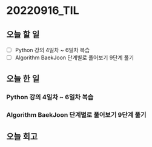 # 20220916_TIL
## 오늘 할 일
- [ ] Python 강의 4일차 ~ 6일차 복습
- [ ] Algorithm BaekJoon 단계별로 풀어보기 9단계 풀기

## 오늘 한 일
### Python 강의 4일차 ~ 6일차 복습

### Algorithm BaekJoon 단계별로 풀어보기 9단계 풀기

## 오늘 회고
